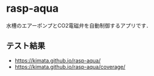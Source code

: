 # rasp-aqua

水槽のエアーポンプとCO2電磁弁を自動制御するアプリです．

## テスト結果

-   https://kimata.github.io/rasp-aqua/
-   https://kimata.github.io/rasp-aqua/coverage/
